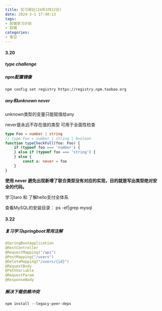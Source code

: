 ```yaml
---
title: 实习周记(24年3月22日)
date: 2024-3-1 17:40:13
tags:
- 前端学习计划
- 前端
categories: 
- 笔记
---
```


#### 3.20

##### type challenge

##### npm配置镜像

```shell
npm config set registry https://registry.npm.taobao.org
```

##### any和unknown never

unknown类型的变量只能赋值给any

never是永远不存在值的类型 可用于全面性检查

```ts
type Foo = number | string
// type Foo = number | string | boolean
function typeCheckFull(foo: Foo) {
    if (typeof foo === 'number') {
    } else if (typeof foo === 'string') {
    } else {
        const a: never = foo
    }
}
```

**使用 never 避免出现新增了联合类型没有对应的实现，目的就是写出类型绝对安全的代码。**

学习taro 和 了解hello支付全体系

查看MySQL的安装目录： ps -ef|grep mysql

#### 3.22

##### 复习学习springboot常用注解

[注释干货]: https://blog.csdn.net/qq_46138492/article/details/129476788	"详细"

```java
@SpringBootApplication
@RestController
@RequestMapping("/api")
@PostMapping("/users")
@DeleteMapping("/users/{id}")
@RequestBody
@PathVariable
@RequestParam
@ResponseBody
```

##### 解决下载依赖冲突

```shell
npm install --legacy-peer-deps
```


